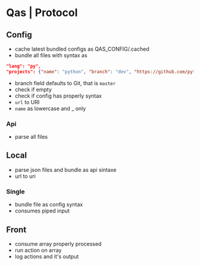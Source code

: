 # Qas | Protocol

## Config
- cache latest bundled configs as QAS_CONFIG/.cached 
- bundle all files with syntax as 

```json
"lang": "py", 
"projects": {"name": "python", "branch": "dev", "https://github.com/python/python"}
``` 
- branch field defaults to Git, that is `master`
- check if empty
- check if config has properly syntax
- `url` to URI
- `name` as lowercase and _ only

### Api 
- parse all files

## Local
- parse json files and bundle as api sintaxe
- url to uri

### Single
- bundle file as config syntax
- consumes piped input

## Front
- consume array properly processed
- run action on array
- log actions and it's output
